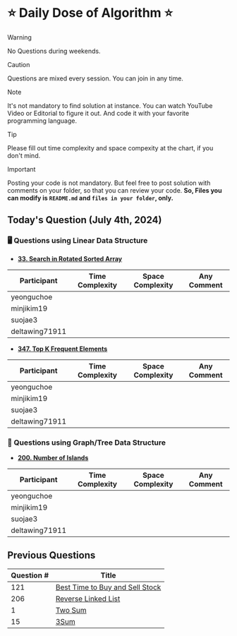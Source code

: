 # ⭐ Daily Dose of Algorithm ⭐
> [!WARNING]
> No Questions during weekends.

> [!CAUTION]
> Questions are mixed every session. You can join in any time.

> [!NOTE]
> It's not mandatory to find solution at instance. You can watch YouTube Video or Editorial to figure it out. And code it with your favorite programming language.

> [!TIP]  
> Please fill out time complexity and space compexity at the chart, if you don't mind.

> [!IMPORTANT]
> Posting your code is not mandatory. But feel free to post solution with comments on your folder, so that you can review your code. **So, Files you can modify is `README.md` and `files in your folder`, only.**

## Today's Question (July 4th, 2024)
### 🖥️ Questions using Linear Data Structure

- **[33. Search in Rotated Sorted Array](https://leetcode.com/problems/search-in-rotated-sorted-array)**

| Participant    | Time Complexity | Space Complexity | Any Comment |
| -------------- | --------------- | ---------------- | ----------- |
| yeonguchoe     |                 |                  |             |
| minjikim19     |                 |                  |             |
| suojae3        |                 |                  |             |
| deltawing71911 |                 |                  |             |

- **[347. Top K Frequent Elements](https://leetcode.com/problems/top-k-frequent-elements)**

| Participant    | Time Complexity | Space Complexity | Any Comment |
| -------------- | --------------- | ---------------- | ----------- |
| yeonguchoe     |                 |                  |             |
| minjikim19     |                 |                  |             |
| suojae3        |                 |                  |             |
| deltawing71911 |                 |                  |             |


### 🌲 Questions using Graph/Tree Data Structure

- **[200. Number of Islands](https://leetcode.com/problems/number-of-islands)**

| Participant    | Time Complexity | Space Complexity | Any Comment |
| -------------- | --------------- | ---------------- | ----------- |
| yeonguchoe     |                 |                  |             |
| minjikim19     |                 |                  |             |
| suojae3        |                 |                  |             |
| deltawing71911 |                 |                  |             |


## Previous Questions

| Question # | Title                                                                                             |
| ---------- | ------------------------------------------------------------------------------------------------- |
| 121        | [Best Time to Buy and Sell Stock](https://leetcode.com/problems/best-time-to-buy-and-sell-stock/) |
| 206        | [Reverse Linked List](https://leetcode.com/problems/reverse-linked-list/description/)             |
| 1          | [Two Sum](https://leetcode.com/problems/two-sum/description/)                                     |
| 15         | [3Sum](https://leetcode.com/problems/3sum/description/)                                           |


